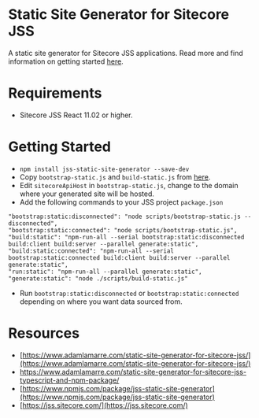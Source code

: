 
# Static Site Generator for Sitecore JSS
A static site generator for Sitecore JSS applications. Read more and find information on getting started [here](https://www.adamlamarre.com/static-site-generator-for-sitecore-jss/).

# Requirements
* Sitecore JSS React 11.02 or higher.

# Getting Started
* `npm install jss-static-site-generator --save-dev`
* Copy `bootstrap-static.js` and `build-static.js` from [here](https://github.com/erzr/jss-static-site-generator/tree/master/scripts).
* Edit `sitecoreApiHost` in `bootstrap-static.js`, change to the domain where your generated site will be hosted.
* Add the following commands to your JSS project `package.json`
```
"bootstrap:static:disconnected": "node scripts/bootstrap-static.js --disconnected",
"bootstrap:static:connected": "node scripts/bootstrap-static.js",
"build:static": "npm-run-all --serial bootstrap:static:disconnected build:client build:server --parallel generate:static",
"build:static:connected": "npm-run-all --serial bootstrap:static:connected build:client build:server --parallel generate:static",
"run:static": "npm-run-all --parallel generate:static",
"generate:static": "node ./scripts/build-static.js"
```
* Run `bootstrap:static:disconnected` or `bootstrap:static:connected` depending on where you want data sourced from.

# Resources
* [https://www.adamlamarre.com/static-site-generator-for-sitecore-jss/](https://www.adamlamarre.com/static-site-generator-for-sitecore-jss/)
* https://www.adamlamarre.com/static-site-generator-for-sitecore-jss-typescript-and-npm-package/
* [https://www.npmjs.com/package/jss-static-site-generator](https://www.npmjs.com/package/jss-static-site-generator)
* [https://jss.sitecore.com/](https://jss.sitecore.com/)